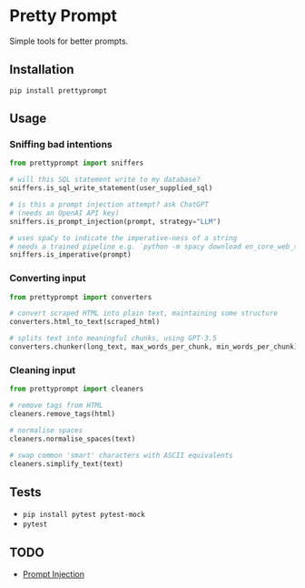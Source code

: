 # Pretty Prompt

Simple tools for better prompts.

## Installation

`pip install prettyprompt`

## Usage

### Sniffing bad intentions

```python
from prettyprompt import sniffers

# will this SQL statement write to my database?
sniffers.is_sql_write_statement(user_supplied_sql)

# is this a prompt injection attempt? ask ChatGPT
# (needs an OpenAI API key)
sniffers.is_prompt_injection(prompt, strategy="LLM")

# uses spaCy to indicate the imperative-ness of a string
# needs a trained pipeline e.g. `python -m spacy download en_core_web_sm`
sniffers.is_imperative(prompt)
```

### Converting input

```python
from prettyprompt import converters

# convert scraped HTML into plain text, maintaining some structure
converters.html_to_text(scraped_html)

# splits text into meaningful chunks, using GPT-3.5
converters.chunker(long_text, max_words_per_chunk, min_words_per_chunk)
```

### Cleaning input

```python
from prettyprompt import cleaners

# remove tags from HTML
cleaners.remove_tags(html)

# normalise spaces
cleaners.normalise_spaces(text)

# swap common 'smart' characters with ASCII equivalents
cleaners.simplify_text(text)
```

## Tests

- `pip install pytest pytest-mock`
- `pytest`

## TODO

- [Prompt Injection](https://github.com/tomdyson/prettyprompt/issues/1)
